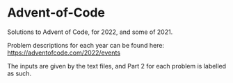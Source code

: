 # Advent-of-Code

Solutions to Advent of Code, for 2022, and some of 2021. 

Problem descriptions for each year can be found here: https://adventofcode.com/2022/events

The inputs are given by the text files, and Part 2 for each problem is labelled as such.
